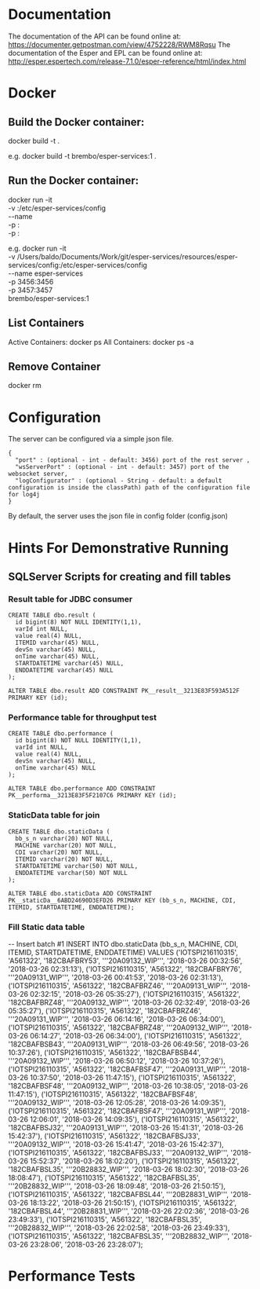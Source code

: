 # Documentation
The documentation of the API can be found online at: https://documenter.getpostman.com/view/4752228/RWM8Rqsu
The documentation of the Esper and EPL can be found online at: http://esper.espertech.com/release-7.1.0/esper-reference/html/index.html

# Docker
  
## Build the Docker container:

docker build -t <image-name> .

e.g. 
docker build -t brembo/esper-services:1 .

## Run the Docker container:

docker run -it \
-v <local-config-folder-path>:/etc/esper-services/config \
--name <docker-name> \
-p <container-http-port>:<local-http-port> \
-p <container-ws-port>:<local-ws-port> \
<image-name>

e.g. 
docker run -it \
-v /Users/baldo/Documents/Work/git/esper-services/resources/esper-services/config:/etc/esper-services/config \
--name esper-services \
-p 3456:3456 \
-p 3457:3457 \
brembo/esper-services:1

## List Containers
Active Containers: docker ps
All Containers: docker ps -a

## Remove Container
docker rm <image-name>

# Configuration
The server can be configured via a simple json file.

    {
      "port" : (optional - int - default: 3456) port of the rest server ,
      "wsServerPort" : (optional - int - default: 3457) port of the websocket server,
      "logConfigurator" : (optional - String - default: a default configuration is inside the classPath) path of the configuration file for log4j
    }

By default, the server uses the json file in config folder (config.json)

# Hints For Demonstrative Running

## SQLServer Scripts for creating and fill tables

### Result table for JDBC consumer

    CREATE TABLE dbo.result (
      id bigint(8) NOT NULL IDENTITY(1,1),
      varId int NULL,
      value real(4) NULL,
      ITEMID varchar(45) NULL,
      devSn varchar(45) NULL,
      onTime varchar(45) NULL,
      STARTDATETIME varchar(45) NULL,
      ENDDATETIME varchar(45) NULL
    );
    
    ALTER TABLE dbo.result ADD CONSTRAINT PK__result__3213E83F593A512F PRIMARY KEY (id);

### Performance table for throughput test

    CREATE TABLE dbo.performance (
      id bigint(8) NOT NULL IDENTITY(1,1),
      varId int NULL,
      value real(4) NULL,
      devSn varchar(45) NULL,
      onTime varchar(45) NULL
    );
    
    ALTER TABLE dbo.performance ADD CONSTRAINT PK__performa__3213E83F5F2107C6 PRIMARY KEY (id);

### StaticData table for join

    CREATE TABLE dbo.staticData (
      bb_s_n varchar(20) NOT NULL,
      MACHINE varchar(20) NOT NULL,
      CDI varchar(20) NOT NULL,
      ITEMID varchar(20) NOT NULL,
      STARTDATETIME varchar(50) NOT NULL,
      ENDDATETIME varchar(50) NOT NULL
    );
    
    ALTER TABLE dbo.staticData ADD CONSTRAINT PK__staticDa__6ABD24690D3EFD26 PRIMARY KEY (bb_s_n, MACHINE, CDI, ITEMID, STARTDATETIME, ENDDATETIME);

### Fill Static data table

-- Insert batch #1
INSERT INTO dbo.staticData (bb_s_n, MACHINE, CDI, ITEMID, STARTDATETIME, ENDDATETIME) VALUES
('IOTSPI216110315', 'A561322', '182CBAFBRY53', '''20A09132_WIP''', '2018-03-26 00:32:56', '2018-03-26 02:31:13'),
('IOTSPI216110315', 'A561322', '182CBAFBRY76', '''20A09131_WIP''', '2018-03-26 00:41:53', '2018-03-26 02:31:13'),
('IOTSPI216110315', 'A561322', '182CBAFBRZ46', '''20A09131_WIP''', '2018-03-26 02:32:15', '2018-03-26 05:35:27'),
('IOTSPI216110315', 'A561322', '182CBAFBRZ48', '''20A09132_WIP''', '2018-03-26 02:32:49', '2018-03-26 05:35:27'),
('IOTSPI216110315', 'A561322', '182CBAFBRZ46', '''20A09131_WIP''', '2018-03-26 06:14:16', '2018-03-26 06:34:00'),
('IOTSPI216110315', 'A561322', '182CBAFBRZ48', '''20A09132_WIP''', '2018-03-26 06:14:27', '2018-03-26 06:34:00'),
('IOTSPI216110315', 'A561322', '182CBAFBSB43', '''20A09131_WIP''', '2018-03-26 06:49:56', '2018-03-26 10:37:26'),
('IOTSPI216110315', 'A561322', '182CBAFBSB44', '''20A09132_WIP''', '2018-03-26 06:50:12', '2018-03-26 10:37:26'),
('IOTSPI216110315', 'A561322', '182CBAFBSF47', '''20A09131_WIP''', '2018-03-26 10:37:50', '2018-03-26 11:47:15'),
('IOTSPI216110315', 'A561322', '182CBAFBSF48', '''20A09132_WIP''', '2018-03-26 10:38:05', '2018-03-26 11:47:15'),
('IOTSPI216110315', 'A561322', '182CBAFBSF48', '''20A09132_WIP''', '2018-03-26 12:05:28', '2018-03-26 14:09:35'),
('IOTSPI216110315', 'A561322', '182CBAFBSF47', '''20A09131_WIP''', '2018-03-26 12:06:01', '2018-03-26 14:09:35'),
('IOTSPI216110315', 'A561322', '182CBAFBSJ32', '''20A09131_WIP''', '2018-03-26 15:41:31', '2018-03-26 15:42:37'),
('IOTSPI216110315', 'A561322', '182CBAFBSJ33', '''20A09132_WIP''', '2018-03-26 15:41:47', '2018-03-26 15:42:37'),
('IOTSPI216110315', 'A561322', '182CBAFBSJ33', '''20A09132_WIP''', '2018-03-26 15:52:37', '2018-03-26 18:02:20'),
('IOTSPI216110315', 'A561322', '182CBAFBSL35', '''20B28832_WIP''', '2018-03-26 18:02:30', '2018-03-26 18:08:47'),
('IOTSPI216110315', 'A561322', '182CBAFBSL35', '''20B28832_WIP''', '2018-03-26 18:09:48', '2018-03-26 21:50:15'),
('IOTSPI216110315', 'A561322', '182CBAFBSL44', '''20B28831_WIP''', '2018-03-26 18:13:22', '2018-03-26 21:50:15'),
('IOTSPI216110315', 'A561322', '182CBAFBSL44', '''20B28831_WIP''', '2018-03-26 22:02:36', '2018-03-26 23:49:33'),
('IOTSPI216110315', 'A561322', '182CBAFBSL35', '''20B28832_WIP''', '2018-03-26 22:02:58', '2018-03-26 23:49:33'),
('IOTSPI216110315', 'A561322', '182CBAFBSL35', '''20B28832_WIP''', '2018-03-26 23:28:06', '2018-03-26 23:28:07');

# Performance Tests



